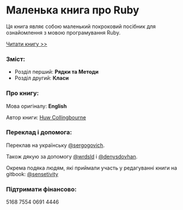 # Маленька книга про Ruby

Ця книга являє собою маленький покроковий посібник для ознайомлення з мовою програмування Ruby.

[Читати книгу &gt;&gt;](https://sergogovich.gitbooks.io/littlebookofruby/content/)

### Зміст:

* Розділ перший: **Рядки та Методи**
* Розділ другий: **Класи**

### Про книгу:

Мова оригіналу: **English**

Автор книги: [Huw Collingbourne](https://twitter.com/huwcol)

### Переклад і допомога:

Переклав на українську [@sergogovich](https://twitter.com/sergogovich).

Також дякую за допомогу [@wrdsld](https://twitter.com/wrdsld) і [@denysdovhan](https://twitter.com/denysdovhan).

Окрема подяка людям, які приймали участь у редагуванні книги на gitbook: [@sensetivity](https://github.com/Sensetivity)

### Підтримати фінансово:

5168 7554 0691 4446

